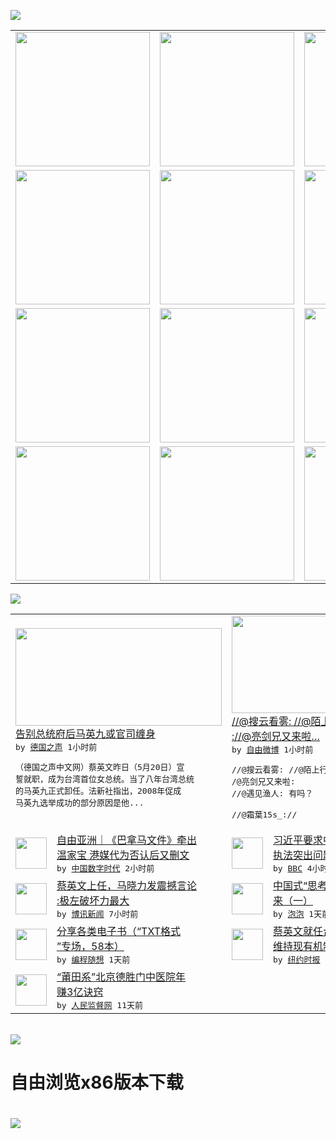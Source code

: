 

<a href="https://github.com/greatfire/z/raw/master/FreeBrowser.apk"><img src="https://raw.githubusercontent.com/greatfire/wiki/master/x/header.png" /></a><table><tr><td width="262" align="center" valign="center"><a href="https://github.com/greatfire/wiki/wiki/nyt" title="纽约时报中文网 国际纵览"><img src="https://raw.githubusercontent.com/greatfire/wiki/master/x/nyt_flag.png" width="215"/></a></td><td width="262" align="center" valign="center"><a href="https://github.com/greatfire/wiki/wiki/dw" title=""><img src="https://raw.githubusercontent.com/greatfire/wiki/master/x/dw_flag.png" width="215"/></a></td><td width="262" align="center" valign="center"><a href="https://github.com/greatfire/wiki/wiki/rmjd" title=""><img src="https://raw.githubusercontent.com/greatfire/wiki/master/x/rmjd_flag.png" width="215"/></a></td></tr><tr><td width="262" align="center" valign="center"><a href="https://github.com/paopaonetizen/website" title="泡泡 - 未经审查的互联网信息"><img src="https://raw.githubusercontent.com/greatfire/wiki/master/x/pp_flag.png" width="215"/></a></td><td width="262" align="center" valign="center"><a href="https://github.com/getlantern/mirror" title="以及自由微博和GreatFire.org官方中文论坛"><img src="https://raw.githubusercontent.com/greatfire/wiki/master/x/lantern_flag.png" width="215"/></a></td><td width="262" align="center" valign="center"><a href="https://github.com/cdtmirrors/m/" title=""><img src="https://raw.githubusercontent.com/greatfire/wiki/master/x/cdt_flag.png" width="215"/></a></td></tr><tr><td width="262" align="center" valign="center"><a href="https://github.com/program-think/blog" title="编程随想的博客"><img src="https://raw.githubusercontent.com/greatfire/wiki/master/x/pt_flag.png" width="215"/></a></td><td width="262" align="center" valign="center"><a href="https://github.com/greatfire/wiki/wiki/bbc" title=""><img src="https://raw.githubusercontent.com/greatfire/wiki/master/x/bbc_flag.png" width="215"/></a></td><td width="262" align="center" valign="center"><a href="https://github.com/freeweibo/s" title="自由微博 - 匿名和不受屏蔽的新浪微博搜索"><img src="https://raw.githubusercontent.com/greatfire/wiki/master/x/fw_flag.png" width="215"/></a></td></tr><tr><td width="262" align="center" valign="center"><a href="https://github.com/greatfire/wiki/wiki/google" title=""><img src="https://raw.githubusercontent.com/greatfire/wiki/master/x/google_flag.png" width="215"/></a></td><td width="262" align="center" valign="center"><a href="https://github.com/bxnews/boxun" title=""><img src="https://raw.githubusercontent.com/greatfire/wiki/master/x/bx_flag.png" width="215"/></a></td><td width="262" align="center" valign="center"><a href="https://github.com/greatfire/wiki/wiki/open-source" title="欢迎访问GreatFire.org开发者项目网站"><img src="https://raw.githubusercontent.com/greatfire/wiki/master/x/open-source_flag.png" width="215"/></a></td></tr></table><img src="https://raw.githubusercontent.com/greatfire/wiki/master/x/newsfeed text.png" /><table cols="4"><tr><td colspan="2" width="380"><a href="http://dw.com/p/1IsBb?maca=chi-GK-text-greatfire-all-chinese-15625-xml-mrss"><img src="http://www.dw.com/image/0,,19008744_302,00.jpg" width="330" height="156"/></a></br><a href="http://dw.com/p/1IsBb?maca=chi-GK-text-greatfire-all-chinese-15625-xml-mrss">告别总统府后马英九或官司缠身</a></br><kbd> by <a href="http://dw.de">德国之声</a> 1小时前 </kbd></br><pre>（德国之声中文网）蔡英文昨日（5月20日）宣<br/>誓就职，成为台湾首位女总统。当了八年台湾总统<br/>的马英九正式卸任。法新社指出，2008年促成<br/>马英九选举成功的部分原因是他...</pre></td><td colspan="2" width="380"><a href="https://freeweibo.com/weibo/3977572784580834"><img src="http://ww2.sinaimg.cn/large/006pmDnJjw1f42v0u9vbyj30k00zk0z8.jpg" width="330" height="156"/></a></br><a href="https://freeweibo.com/weibo/3977572784580834">//@搜云看雾: //@陌上行者2015<br/>://@亮剑兄又来啦…</a></br><kbd> by <a href="https://freeweibo.com/">自由微博</a> 1小时前 </kbd></br><pre>//@搜云看雾: //@陌上行者2015:/<br/>/@亮剑兄又来啦: //@遇见渔人: 有吗？<br/> //@霜葉15s_://</pre></td></tr><tr><td><img src="https://raw.githubusercontent.com/greatfire/wiki/master/x/cdt_logo.png" width="50" height="50"/></td><td width="280"><a href="http://feedproxy.google.com/~r/chinadigitaltimes/IyPt/~3/QkbT2ZKRPbg/">自由亚洲｜《巴拿马文件》牵出<br/>温家宝 港媒代为否认后又删文</a></br><kbd> by <a href="http://chinadigitaltimes.net/chinese/">中国数字时代</a> 2小时前 </kbd></td><td><img src="http://a.files.bbci.co.uk/worldservice/live/assets/images/2016/05/12/160512135327_leiyang_144x81_other_nocredit.jpg" width="50" height="50"/></td><td width="280"><a href="http://www.bbc.com/zhongwen/simp/china/2016/05/160521_china_police_reform">习近平要求中国公安部门“解决<br/>执法突出问题”</a></br><kbd> by <a href="http://www.bbc.co.uk/zhongwen/simp">BBC</a> 4小时前 </kbd></td></tr><tr><td><img src="https://raw.githubusercontent.com/greatfire/wiki/master/x/bx_logo.png" width="50" height="50"/></td><td width="280"><a href="http://www.boxun.com/news/gb/china/2016/05/201605210420.shtml">蔡英文上任，马晓力发震撼言论<br/>:极左破坏力最大</a></br><kbd> by <a href="http://www.boxun.com">博讯新闻</a> 7小时前 </kbd></td><td><img src="https://raw.githubusercontent.com/greatfire/wiki/master/x/pp_logo.png" width="50" height="50"/></td><td width="280"><a href="https://pao-pao.net/article/698">中国式“思考”和行为方式的由<br/>来（一）</a></br><kbd> by <a href="https://pao-pao.net">泡泡</a> 1天前 </kbd></td></tr><tr><td><img src="https://raw.githubusercontent.com/greatfire/wiki/master/x/pt_logo.png" width="50" height="50"/></td><td width="280"><a href="http://feedproxy.google.com/~r/programthink/~3/gW7pAXwOLyA/share-books.html">分享各类电子书（“TXT格式<br/>”专场，58本）</a></br><kbd> by <a href="http://program-think.blogspot.com">编程随想</a> 1天前 </kbd></td><td><img src="https://static01.nyt.com/images/2016/05/21/world/20TAIWAN-web1/20TAIWAN-web1-articleLarge.jpg" width="50" height="50"/></td><td width="280"><a href="https://d7odklm2qes9e.cloudfront.net/china/20160520/cc20taiwan/">蔡英文就任台湾总统，称与大陆<br/>维持现有机制</a></br><kbd> by <a href="http://m.cn.nytimes.com/">纽约时报</a> 1天前 </kbd></td></tr><tr><td><img src="http://www.rmjdw.com/uploads/160510/3-1605102102421C.jpg" width="50" height="50"/></td><td width="280"><a href="http://www.rmjdw.com//tebiebaodao/20160510/15526.html">“莆田系”北京德胜门中医院年<br/>赚3亿诀窍 </a></br><kbd> by <a href="http://www.rmjdw.com/">人民监督网</a> 11天前 </kbd></td></table></br><a href="https://github.com/greatfire/z/raw/master/FreeBrowser.apk"><img src="https://raw.githubusercontent.com/greatfire/wiki/master/x/download app.png" /></a><h1>自由浏览x86版本下载<h1><a href="https://github.com/greatfire/z/raw/master/FreeBrowser-x86.apk"><img src="https://raw.githubusercontent.com/greatfire/images/master/fb86.qr.png" /></a>